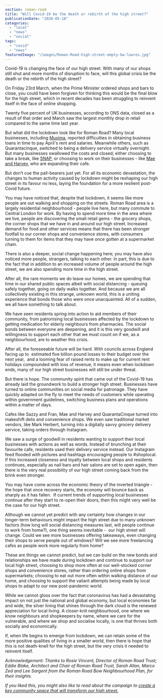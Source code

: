 ```yaml
---
section: roman-road
title: "Will Covid-19 be the death or rebirth of the high street?"
publicationDate: "2020-05-18"
categories: 
  - "local"
  - "news"
  - "social"
tags: 
  - "covid"
  - "news"
featuredImage: "/images/Roman-Road-high-street-empty-bw-lowres.jpg"
---
```


Covid-19 is changing the face of our high street. With many of our shops still shut and more months of disruption to face, will this global crisis be the death or the rebirth of the high street? 

On Friday 23rd March, when the Prime Minister ordered shops and bars to close, you could have been forgiven for thinking this would be the final blow for the high street, which in recent decades has been struggling to reinvent itself in the face of online shopping. 

Twenty five percent of UK businesses, according to ONS data, closed as a result of that order and March saw the largest monthly drop in retail compared to the same time last year. 

But what did the lockdown look like for Roman Road? Many local businesses, including [Muxima](https://romanroadlondon.com/muxima-arts-cafe-music-venue/), reported difficulties in obtaining business loans in time to pay April's rent and salaries. Meanwhile others, such as Quarantacinque, switched to being a delivery service virtually overnight. But many businesses swallowed the costs and closed; either choosing to take a break, like [SNAP](https://romanroadlondon.com/helen-fisher-snap-store-interview/), or choosing to work on their businesses - like [Mae and Harvey](https://romanroadlondon.com/mae-and-harvey-cafe/), who are expanding their cafe. 

But don’t cue the pall-bearers just yet. For all its economic devastation, the changes to human activity caused by lockdown might be reshaping our high street in its favour no less, laying the foundation for a more resilient post-Covid future.  

You may have noticed that, despite that lockdown, it seems like more people are out walking and shopping on the streets. Roman Road area is a largely residential neighbourhood - people live here, but many commute to Central London for work. By having to spend more time in the area where we live, people are discovering the small retail gems - the grocery shops, the corner shops that we have in and around our high street. Increased demand for food and other services means that there has been stronger footfall to our corner shops and convenience stores, with consumers turning to them for items that they may have once gotten at a supermarket chain. 

There is also a deeper, social change happening here; you may have also noticed more people, strangers, talking to each other. In part, this is due to the fact that in addition to an increased volume of people around the high street, we are also spending more time in the high street.

After all, the rare moments we do leave our homes, we are spending that time in our shared public spaces albeit with social distancing - queuing safely together, going on daily walks together. And because we are all collectively existing in this strange, unknown world, this is a uniting experience that bonds those who were once unacquainted. All of a sudden, we all have something to talk about. 

We have seen residents spring into action to aid members of their community, from patronising local businesses affected by the lockdown to getting medication for elderly neighbours from pharmacies. The social bonds between everyone are deepening, and it is this very goodwill and willingness to support each other that we must count on if we, as a neighbourhood, are to weather this crisis.

After all, the foreseeable future will be hard. With councils across England facing up to  estimated five billion pound losses to their budget over the next year,  and a looming fear of raised rents to make up for current rent holidays compounded with loss of revenue, it means even when lockdown ends, many of our high street businesses will still be under threat. 

But there is hope. The community spirit that came out of the Covid-19 has already laid the groundwork to build a stronger high street. Businesses have turned to online communities on social media for patronage. They have quickly adapted on the fly to meet the needs of customers while operating within government guidelines, switching business plans and operations within a matter of days. 

Cafes like Sazzy and Fran, Mae and Harvey and QuarantaCinque turned into makeshift delis and convenience shops. We even saw traditional market vendors, like Mark Herbert, turning into a digitally savvy grocery delivery service, taking orders through Instagram. 

We saw a surge of goodwill in residents wanting to support their local businesses with actions as well as words. Instead of brunching at their favourite cafe, residents used their delivery service instead. Our Instagram feed flooded with pictures and hashtags encouraging people to #shoplocal. If this increased closeness and loyalty between local shops and residents continues, especially as nail bars and hair salons are set to open again, then there is the very real possibility of our high street coming back from the brink even stronger. 

You may have come across the economic theory of the inverted triangle - the hope that once recovery starts, the economy will bounce back as sharply as it has fallen.  If current trends of supporting local businesses continue after they start to re-open their doors, then this might very well be the case for our high street. 

Although we cannot yet predict with any certainty how changes in our longer-term behaviours might impact the high street due to many unknown factors (how long will social distancing measures last, will people continue to work from home?), one thing seems inevitable -  our high street will change. Could we see more businesses offering takeaways, even changing their shops to serve people out of windows? Will we see more freelancing cafes as people work more regularly from home? 

These are things we cannot predict, but we can build on the new bonds and relationships we have made during lockdown and continue to support our local high street, choosing to shop more often at our well-stocked corner shops and convenience stores, rather than ordering online shops from supermarkets; choosing to eat out more often within walking distance of our home, and choosing to support the valiant attempts being made by local shops to adapt to our new post-pandemic world. 

While we cannot gloss over the fact that coronavirus has had a devastating impact on not just the national and global economy, but local economies far and wide, the silver lining that shines through the dark cloud is the renewed appreciation for local living. A closer-knit neighbourhood, one where we know neighbours and shopkeepers by name, where we care for the vulnerable, and where we shop and socialise locally, is one that thrives both socially and economically.

If, when life begins to emerge from lockdown, we can retain some of the more positive qualities of living in a smaller world, then there is hope that this is not death-knell for the high street, but the very crisis it needed to reinvent itself.

_Acknowledgement:_ _Thanks to Rosie Vincent, Director of Roman Road Trust; Eddie Blake, Architect and Chair of Roman Road Trust, Sarah Allan,_ _Marco Zed_ _and Lee Sargent_ _from the Roman Road Bow Neighbourhood Plan, for their insights._ 

_If you liked this, you might also like to read about the campaign to_ [_create a key community space that will transform our high street._](https://romanroadlondon.com/common-room-crowdfund-london-mayor-pledge/)
